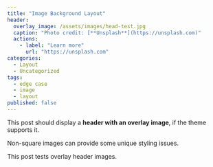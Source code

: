 ```yaml
---
title: "Image Background Layout"
header:
  overlay_image: /assets/images/head-test.jpg
  caption: "Photo credit: [**Unsplash**](https://unsplash.com)"
  actions:
    - label: "Learn more"
      url: "https://unsplash.com"
categories:
  - Layout
  - Uncategorized
tags:
  - edge case
  - image
  - layout
published: false
---
```


This post should display a **header with an overlay image**, if the theme supports it.

Non-square images can provide some unique styling issues.

This post tests overlay header images.

<!--stackedit_data:
eyJoaXN0b3J5IjpbLTIxNDMzNTc0MDUsLTExNjM3ODA5LDE1Mz
E3ODI5ODIsLTQxMTgyNzk5OV19
-->